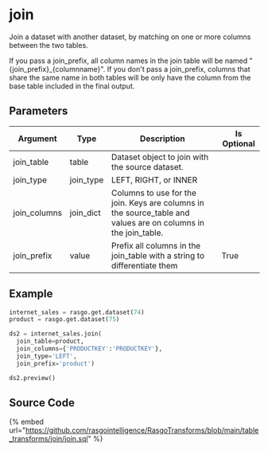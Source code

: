 

# join

Join a dataset with another dataset, by matching on one or more columns between the two tables.

If you pass a join_prefix, all column names in the join table will be named "{join_prefix}_{columnname}".
If you don't pass a join_prefix, columns that share the same name in both tables will be only have the column from the base table included in the final output.


## Parameters

|   Argument   |   Type    |                                                  Description                                                   | Is Optional |
| ------------ | --------- | -------------------------------------------------------------------------------------------------------------- | ----------- |
| join_table   | table     | Dataset object to join with the source dataset.                                                                |             |
| join_type    | join_type | LEFT, RIGHT, or INNER                                                                                          |             |
| join_columns | join_dict | Columns to use for the join. Keys are columns in the source_table and values are on columns in the join_table. |             |
| join_prefix  | value     | Prefix all columns in the join_table with a string to differentiate them                                       | True        |


## Example

```python
internet_sales = rasgo.get.dataset(74)
product = rasgo.get.dataset(75)

ds2 = internet_sales.join(
  join_table=product,
  join_columns={'PRODUCTKEY':'PRODUCTKEY'},
  join_type='LEFT',
  join_prefix='product')

ds2.preview()
```

## Source Code

{% embed url="https://github.com/rasgointelligence/RasgoTransforms/blob/main/table_transforms/join/join.sql" %}

